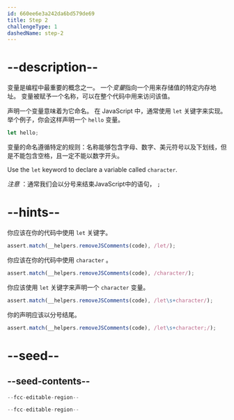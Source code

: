 ```yaml
---
id: 660ee6e3a242da6bd579de69
title: Step 2
challengeType: 1
dashedName: step-2
---
```


# --description--

变量是编程中最重要的概念之一。 一个<dfn>变量</dfn>指向一个用来存储值的特定内存地址。 变量被赋予一个名称，可以在整个代码中用来访问该值。

声明一个变量意味着为它命名。 在 JavaScript 中，通常使用 `let` 关键字来实现。 举个例子，你会这样声明一个 `hello` 变量。

```js
let hello;
```

变量的命名遵循特定的规则：名称能够包含字母、数字、美元符号以及下划线，但是不能包含空格，且一定不能以数字开头。

Use the `let` keyword to declare a variable called `character`.

_注意_ ：通常我们会以分号来结束JavaScript中的语句， `;`

# --hints--

你应该在你的代码中使用 `let` 关键字。

```js
assert.match(__helpers.removeJSComments(code), /let/);
```

你应该在你的代码中使用 `character` 。

```js
assert.match(__helpers.removeJSComments(code), /character/);
```

你应该使用 `let` 关键字来声明一个 `character` 变量。

```js
assert.match(__helpers.removeJSComments(code), /let\s+character/);
```

你的声明应该以分号结尾。

```js
assert.match(__helpers.removeJSComments(code), /let\s+character;/);
```

# --seed--

## --seed-contents--

```js
--fcc-editable-region--

--fcc-editable-region--
```
